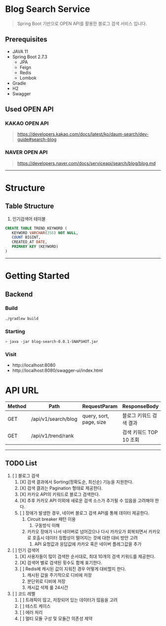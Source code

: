 Blog Search Service
===================================
> Spring Boot 기반으로 OPEN API를 활용한 블로그 검색 서비스 입니다.

## Prerequisites
* JAVA 11
* Spring Boot 2.7.3
  * JPA
  * Feign
  * Redis
  * Lombok
* Gradle
* H2
* Swagger


## Used OPEN API
### KAKAO OPEN API
> https://developers.kakao.com/docs/latest/ko/daum-search/dev-guide#search-blog

### NAVER OPEN API
> https://developers.naver.com/docs/serviceapi/search/blog/blog.md

---

# Structure
## Table Structure
1. 인기검색어 테이블
```sql
CREATE TABLE TREND_KEYWORD (
   KEYWORD VARCHAR(255) NOT NULL,
   COUNT BIGINT,
   CREATED_AT DATE,
   PRIMARY KEY (KEYWORD)
)
```


---
# Getting Started

## Backend
### Build
   ~~~bash
./gradlew build
   ~~~

### Starting

   ~~~bash
> java -jar blog-search-0.0.1-SNAPSHOT.jar
   ~~~


### Visit
* http://localhost:8080
* http://localhost:8080/swagger-ui/index.html


# API URL
| Method | Path                | RequestParam            | ResponseBody      |
|--------|---------------------|-------------------------|-------------------|
| GET    | /api/v1/search/blog | query, sort, page, size | 블로그 키워드 검색 결과     |
| GET    | /api/v1/trend/rank  |                         | 검색 키워드 TOP 10 조회  |

---
## TODO List
1. [ ] 블로그 검색
    1. [X] 검색 결과에서 Sorting(정확도순, 최신순) 기능을 지원한다.
    2. [X] 검색 결과는 Pagination 형태로 제공한다.
    3. [X] 카카오 API의 키워드로 블로그 검색한다.
    4. [X] 추후 카카오 API 이외에 새로운 검색 소스가 추가될 수 있음을 고려해야 한다.
    5. [ ] 장애가 발생한 경우, 네이버 블로그 검색 API를 통해 데이터 제공한다.
        1. Circuit breaker 패턴 이용
            1. 구동방식 이해
        2. 카카오 장애가 나서 네이버로 넘어갔으나 다시 카카오가 회복되면서 카카오로 호출시 데이터 정합성이 떨어지는 것에 대한 대비 방안 고려
            1. API 요청값과 응답값에 카카오 혹은 네이버 플레그값을 추가
2. [ ] 인기 검색어
    1. [X] 사용자들이 많이 검색한 순서대로, 최대 10개의 검색 키워드를 제공한다.
    2. [X] 검색어 별로 검색된 횟수도 함께 표기한다.
    3. [ ] Redis에 캐시된 값이 지워진 경우 어떻게 대비할지 한다. 
       1. 캐시된 값을 주기적으로 디비에 저장
       2. 분단위로 디비에 저장
       3. 캐시값 삭제 룰 24시간
4. [ ] 코드 레벨
    1. [ ] 트래픽이 많고, 저장되어 있는 데이터가 많음을 고려
    2. [ ] 테스트 케이스
    3. [ ] 에러 처리
    4. [ ] 멀티 모듈 구성 및 모듈간 의존성 제약